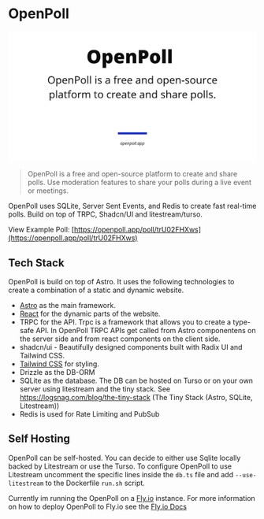 # OpenPoll

![OpenPoll](/public/og-image.jpg)

> OpenPoll is a free and open-source platform to create and share polls. Use moderation features to share your polls during a live event or meetings.

OpenPoll uses SQLite, Server Sent Events, and Redis to create fast real-time polls.
Build on top of TRPC, Shadcn/UI and litestream/turso.

View Example Poll: [https://openpoll.app/poll/trU02FHXws](https://openpoll.app/poll/trU02FHXws)

## Tech Stack

OpenPoll is build on top of Astro. It uses the following technologies to create a combination of a static and dynamic website. 
- [Astro](https://astro.build/) as the main framework.
- [React](https://reactjs.org/) for the dynamic parts of the website. 
- TRPC for the API. Trpc is a framework that allows you to create a type-safe API. In OpenPoll TRPC APIs get called from Astro componentens on the server side and from react components on the client side.
- shadcn/ui - Beautifully designed components built with Radix UI and Tailwind CSS.
- [Tailwind CSS](https://tailwindcss.com/) for styling.
- Drizzle as the DB-ORM
- SQLite as the database. The DB can be hosted on Turso or on your own server using litestream and the tiny stack. See https://logsnag.com/blog/the-tiny-stack (The Tiny Stack (Astro, SQLite, Litestream))
- Redis is used for Rate Limiting and PubSub


## Self Hosting

OpenPoll can be self-hosted. You can decide to either use Sqlite locally backed by Litestream or use the Turso.  To configure OpenPoll to use Litestream uncomment the specific lines inside the `db.ts` file and add `--use-litestream` to the Dockerfile `run.sh` script.

Currently im running the OpenPoll on a [Fly.io](https://fly.io) instance. For more information on how to deploy OpenPoll to Fly.io see the [Fly.io Docs](https://fly.io/docs/)

